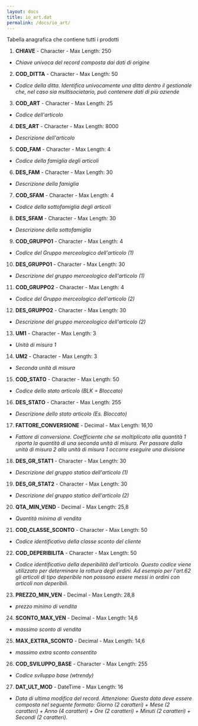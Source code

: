 ```yaml
---
layout: docs
title: io_art.dat
permalink: /docs/io_art/
---
```


Tabella anagrafica che contiene tutti i prodotti

1. **CHIAVE** - Character - Max Length: 250
  * *Chiave univoca del record composta dai dati di origine*
2. **COD_DITTA** - Character - Max Length: 50
  * *Codice della ditta. Identifica univocamente una ditta dentro il gestionale che, nel caso sia multisocietario, può contenere dati di più aziende*
3. **COD_ART** - Character - Max Length: 25
  * *Codice dell'articolo*
4. **DES_ART** - Character - Max Length: 8000
  * *Descrizione dell'articolo*
5. **COD_FAM** - Character - Max Length: 4
  * *Codice della famiglia degli articoli*
6. **DES_FAM** - Character - Max Length: 30
  * *Descrizione della famiglia*
7. **COD_SFAM** - Character - Max Length: 4
  * *Codice della sottofamiglia degli articoli*
8. **DES_SFAM** - Character - Max Length: 30
  * *Descrizione della sottofamiglia*
9. **COD_GRUPPO1** - Character - Max Length: 4
  * *Codice del Gruppo merceologico dell'articolo (1)*
10. **DES_GRUPPO1** - Character - Max Length: 30
  * *Descrizione del gruppo merceologico dell'articolo (1)*
11. **COD_GRUPPO2** - Character - Max Length: 4
  * *Codice del Gruppo merceologico dell'articolo (2)*
12. **DES_GRUPPO2** - Character - Max Length: 30
  * *Descrizione del gruppo merceologico dell'articolo (2)*
13. **UM1** - Character - Max Length: 3
  * *Unità di misura 1*
14. **UM2** - Character - Max Length: 3
  * *Seconda unità di misura*
15. **COD_STATO** - Character - Max Length: 50
  * *Codice dello stato articolo (BLK = Bloccato)*
16. **DES_STATO** - Character - Max Length: 255
  * *Descrizione dello stato articolo (Es. Bloccato)*
17. **FATTORE_CONVERSIONE** - Decimal - Max Length: 16,10
  * *Fattore di conversione. Coefficiente che se moltiplicato alla quantità 1 riporta la quantità di una seconda unità di misura. Per passare dalla unità di misura 2 alla unità di misura 1 occorre eseguire una divisione*
18. **DES_GR_STAT1** - Character - Max Length: 30
  * *Descrizione del gruppo statico dell'articolo (1)*
19. **DES_GR_STAT2** - Character - Max Length: 30
  * *Descrizione del gruppo statico dell'articolo (2)*
20. **QTA_MIN_VEND** - Decimal - Max Length: 25,8
  * *Quantità minima di vendita*
21. **COD_CLASSE_SCONTO** - Character - Max Length: 50
  * *Codice identificativo della classe sconto del cliente*
22. **COD_DEPERIBILITA** - Character - Max Length: 50
  * *Codice identificativo della deperibilità dell'articolo. Questo codice viene utilizzato per determinare la rottura degli ordini. Ad esempio per l'art.62 gli articoli di tipo deperibile non possono essere messi in ordini con articoli non deperibili.*
23. **PREZZO_MIN_VEN** - Decimal - Max Length: 28,8
  * *prezzo minimo di vendita*
24. **SCONTO_MAX_VEN** - Decimal - Max Length: 14,6
  * *massimo sconto di vendita*
25. **MAX_EXTRA_SCONTO** - Decimal - Max Length: 14,6
  * *massimo extra sconto consentito*
26. **COD_SVILUPPO_BASE** - Character - Max Length: 255
  * *Codice sviluppo base (wtrendy)*
27. **DAT_ULT_MOD** - DateTime - Max Length: 16
  * *Data di ultima modifica del record. Attenzione: Questa data deve essere composta nel seguente formato: Giorno (2 caratteri) + Mese (2 caratteri) + Anno (4 caratteri) + Ore (2 caratteri) + Minuti (2 caratteri) + Secondi (2 caratteri).*

